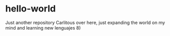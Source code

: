 # hello-world
Just another repository
Carlitous over here, just expanding the world on my mind and learning new lenguajes 8)
